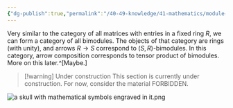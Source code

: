 ```yaml
---
{"dg-publish":true,"permalink":"/40-49-knowledge/41-mathematics/module-theory/bimodules/the-2-category-of-bimodules/","tags":["#module_theory"],"updated":"2024-10-09T15:18:03-07:00"}
---
```


Very similar to the category of all matrices with entries in a fixed ring $R$, we can form a category of all bimodules. The objects of that category are rings (with unity), and arrows $R\to S$ correspond to $(S,R)$-bimodules. In this category, arrow composition corresponds to tensor product of bimodules. More on this later.^[Maybe.]

> [!warning] Under construction
> This section is currently under construction. For now, consider the material FORBIDDEN.

![a skull with mathematical symbols engraved in it.png](/img/user/a%20skull%20with%20mathematical%20symbols%20engraved%20in%20it.png)